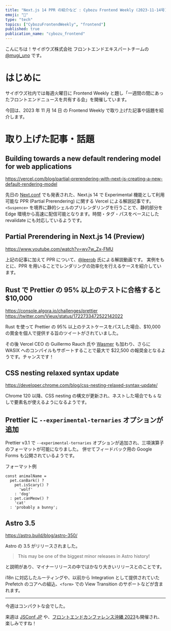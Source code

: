 ```yaml
---
title: "Next.js 14 PPR の紹介など : Cybozu Frontend Weekly (2023-11-14号)"
emoji: "🧣"
type: "tech"
topics: ["CybozuFrontendWeekly", "frontend"]
published: true
publication_name: "cybozu_frontend"
---
```


こんにちは！サイボウズ株式会社 フロントエンドエキスパートチームの [@mugi_uno](https://twitter.com/mugi_uno) です。

# はじめに

サイボウズ社内では毎週火曜日に Frontend Weekly と題し「一週間の間にあったフロントエンドニュースを共有する会」を開催しています。

今回は、2023 年 11 月 14 日 の Frontend Weekly で取り上げた記事や話題を紹介します。

# 取り上げた記事・話題

## Building towards a new default rendering model for web applications

https://vercel.com/blog/partial-prerendering-with-next-js-creating-a-new-default-rendering-model

先日の [Next.conf](https://www.youtube.com/watch?v=gfU1iZnjRZM) でも発表された、Next.js 14 で Experimental 機能として利用可能な PPR (Partial Prerendering) に関する Vercel による解説記事です。
`<Suspence>` を境界に静的シェルのプリレンダリングを行うことで、静的部分を Edge 環境から高速に配信可能となります。時間・タグ・パスをベースにした revalidate にも対応しているようです。

## Partial Prerendering in Next.js 14 (Preview)

https://www.youtube.com/watch?v=wv7w_Zx-FMU

上記の記事に加えて PPR について、[@leerob](https://twitter.com/leeerob) 氏による解説動画です。
実例をもとに、PPR を用いることでレンダリングの効率化を行えるケースを紹介しています。

## Rust で Prettier の 95% 以上のテストに合格すると $10,000

https://console.algora.io/challenges/prettier
https://twitter.com/Vjeux/status/1722733472522142022

Rust を使って Prettier の 95% 以上のテストケースをパスした場合、$10,000 の賞金を個人で提供する旨のツイートがされていました。

その後 Vercel CEO の Guillermo Rauch 氏や [Wasmer](https://wasmer.io/) も加わり、さらに WASIX へのコンパイルもサポートすることで最大で $22,500 の報奨金となるようです。チャンスです！

## CSS nesting relaxed syntax update

https://developer.chrome.com/blog/css-nesting-relaxed-syntax-update/

Chrome 120 以降、CSS nesting の構文が更新され、ネストした場合でも `&` なしで要素名が使えるようになるようです。

## Prettier に `--experimental-ternaries` オプションが追加

Prettier v3.1 で `--experimental-ternaries` オプションが追加され、三項演算子のフォーマットが可能になりました。
併せてフィードバック用の Google Forms も公開されているようです。

フォーマット例

```
const animalName =
  pet.canBark() ?
    pet.isScary() ?
      'wolf'
    : 'dog'
  : pet.canMeow() ?
    'cat'
  : 'probably a bunny';
```

## Astro 3.5

https://astro.build/blog/astro-350/

Astro の 3.5 がリリースされました。

> This may be one of the biggest minor releases in Astro history!

と説明があり、マイナーリリースの中ではかなり大きいリリースとのことです。

i18n に対応したルーティングや、以前から Integration として提供されていた Prefetch のコアへの組込、`<form>` での View Transition のサポートなどが含まれます。

---

今週はコンパクトな会でした。

来週は [JSConf JP](https://jsconf.jp/2023/) や、[フロントエンドカンファレンス沖縄 2023](https://frontend-conf.okinawa.jp/)も開催され、楽しみですね！
